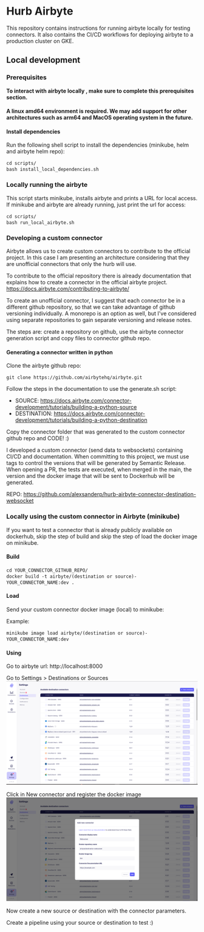 # Hurb Airbyte  
  
This repository contains instructions for running airbyte locally for testing connectors. It also contains the CI/CD workflows for deploying airbyte to a production cluster on GKE.
  
## Local development  
  
### Prerequisites  
**To interact with airbyte locally , make sure to complete this prerequisites section.**

#### A linux amd64 environment is required. We may add support for other architectures such as arm64 and MacOS operating system in the future.

#### Install dependencies
Run the following shell script to install the dependencies (minikube, helm and airbyte helm repo):
```
cd scripts/
bash install_local_dependencies.sh
```

### Locally running the airbyte
This script starts minikube, installs airbyte and prints a URL for local access. If minikube and airbyte are already running, just print the url for access:

```
cd scripts/
bash run_local_airbyte.sh
```

### Developing a custom connector
Airbyte allows us to create custom connectors to contribute to the official project. In this case I am presenting an architecture considering that they are unofficial connectors that only the hurb will use.

To contribute to the official repository there is already documentation that explains how to create a connector in the official airbyte project. https://docs.airbyte.com/contributing-to-airbyte/

To create an unofficial connector, I suggest that each connector be in a different github repository, so that we can take advantage of github versioning individually. A monorepo is an option as well, but I've considered using separate repositories to gain separate versioning and release notes.

The steps are: create a repository on github, use the airbyte connector generation script and copy files to connector github repo.

#### Generating a connector written in python

Clone the airbyte github repo:

```
git clone https://github.com/airbytehq/airbyte.git
```

Follow the steps in the documentation to use the generate.sh script:

- SOURCE: https://docs.airbyte.com/connector-development/tutorials/building-a-python-source
- DESTINATION: https://docs.airbyte.com/connector-development/tutorials/building-a-python-destination

Copy the connector folder that was generated to the custom connector github repo and CODE! :)

I developed a custom connector (send data to websockets) containing CI/CD and documentation. When committing to this project, we must use tags to control the versions that will be generated by Semantic Release. When opening a PR, the tests are executed, when merged in the main, the version and the docker image that will be sent to Dockerhub will be generated.

REPO: https://github.com/alexsanderp/hurb-airbyte-connector-destination-websocket

### Locally using the custom connector in Airbyte (minikube)  

If you want to test a connector that is already publicly available on dockerhub, skip the step of build and skip the step of load the docker image on minikube.


#### Build  
```
cd YOUR_CONNECTOR_GITHUB_REPO/
docker build -t airbyte/(destination or source)-YOUR_CONNECTOR_NAME:dev .  
```
 
#### Load  

Send your custom connector docker image (local) to minikube:

Example:
```  
minikube image load airbyte/(destination or source)-YOUR_CONNECTOR_NAME:dev 
```  
 
#### Using

Go to airbyte url: http://localhost:8000  
  
Go to Settings > Destinations or Sources
![img.png](images/1.png)  
  
Click in New connector and register the docker image  
![img.png](images/2.png)  
  
Now create a new source or destination with the connector parameters.
  
Create a pipeline using your source or destination to test :)
